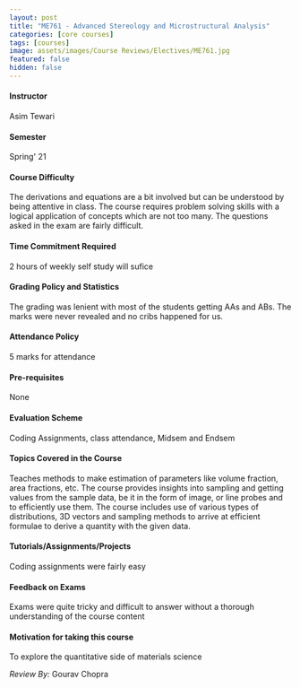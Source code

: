 ```yaml
---
layout: post
title: "ME761 - Advanced Stereology and Microstructural Analysis"
categories: [core courses]
tags: [courses]
image: assets/images/Course Reviews/Electives/ME761.jpg
featured: false
hidden: false
---
```


#### Instructor
Asim Tewari

#### Semester
Spring' 21

#### Course Difficulty
The derivations and equations are a bit involved but can be understood by being attentive in class. The course requires problem solving skills with a logical application of concepts which are not too many. The questions asked in the exam are fairly difficult.

#### Time Commitment Required
2 hours of weekly self study will sufice

#### Grading Policy and Statistics
The grading was lenient with most of the students getting AAs and ABs. The marks were never revealed and no cribs happened for us.

#### Attendance Policy
5 marks for attendance

#### Pre-requisites
None

#### Evaluation Scheme
Coding Assignments, class attendance, Midsem and Endsem 

#### Topics Covered in the Course
Teaches methods to make estimation of parameters like volume fraction, area fractions, etc. The course provides insights into sampling and getting values from the sample data, be it in the form of image, or line probes and to efficiently use them. The course includes use of various types of distributions, 3D vectors and sampling methods to arrive at efficient formulae to derive a quantity with the given data. 

#### Tutorials/Assignments/Projects
Coding assignments were fairly easy

#### Feedback on Exams
Exams were quite tricky and difficult to answer without a thorough understanding of the course content

#### Motivation for taking this course
To explore the quantitative side of materials science

*Review By:* Gourav Chopra